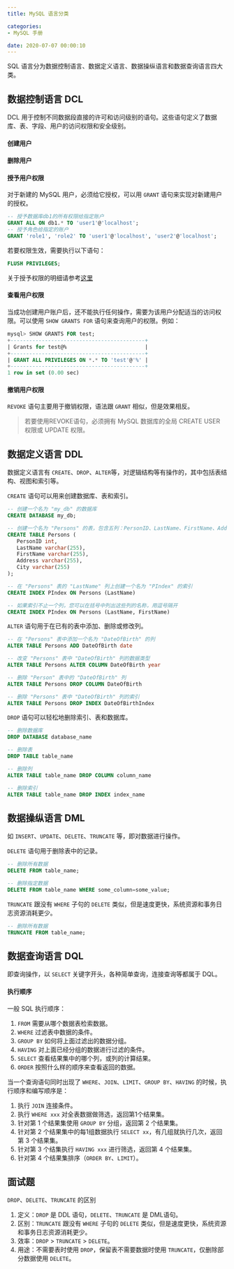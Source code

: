 ```yaml
---
title: MySQL 语言分类

categories:
- MySQL 手册

date: 2020-07-07 00:00:10
---
```

SQL 语言分为数据控制语言、数据定义语言、数据操纵语言和数据查询语言四大类。

## 数据控制语言 DCL
DCL 用于控制不同数据段直接的许可和访问级别的语句。这些语句定义了数据库、表、字段、用户的访问权限和安全级别。

#### 创建用户

#### 删除用户

#### 授予用户权限
对于新建的 MySQL 用户，必须给它授权，可以用 `GRANT` 语句来实现对新建用户的授权。

```sql
-- 授予数据库db1的所有权限给指定账户
GRANT ALL ON db1.* TO 'user1'@'localhost';
-- 授予角色给指定的账户
GRANT 'role1', 'role2' TO 'user1'@'localhost', 'user2'@'localhost';
```

若要权限生效，需要执行以下语句：

```sql
FLUSH PRIVILEGES;
```

关于授予权限的明细请参考[这里](https://www.cnblogs.com/Rohn/p/11722515.html)

#### 查看用户权限
当成功创建用户账户后，还不能执行任何操作，需要为该用户分配适当的访问权限。可以使用 `SHOW GRANTS FOR` 语句来查询用户的权限。例如：

```sql
mysql> SHOW GRANTS FOR test;
+-------------------------------------------+
| Grants for test@%                         |
+-------------------------------------------+
| GRANT ALL PRIVILEGES ON *.* TO 'test'@'%' |
+-------------------------------------------+
1 row in set (0.00 sec)
```

#### 撤销用户权限
`REVOKE` 语句主要用于撤销权限，语法跟 `GRANT` 相似，但是效果相反。

> 若要使用REVOKE语句，必须拥有 MySQL 数据库的全局 CREATE USER 权限或 UPDATE 权限。

## 数据定义语言 DDL
数据定义语言有 `CREATE`、`DROP`、`ALTER`等，对逻辑结构等有操作的，其中包括表结构、视图和索引等。

`CREATE` 语句可以用来创建数据库、表和索引。


```sql
-- 创建一个名为 "my_db" 的数据库
CREATE DATABASE my_db;

-- 创建一个名为 "Persons" 的表，包含五列：PersonID、LastName、FirstName、Address 和 City。
CREATE TABLE Persons (
   PersonID int,
   LastName varchar(255),
   FirstName varchar(255),
   Address varchar(255),
   City varchar(255)
);

-- 在 "Persons" 表的 "LastName" 列上创建一个名为 "PIndex" 的索引
CREATE INDEX PIndex ON Persons (LastName)

-- 如果索引不止一个列，您可以在括号中列出这些列的名称，用逗号隔开
CREATE INDEX PIndex ON Persons (LastName, FirstName)
```

`ALTER` 语句用于在已有的表中添加、删除或修改列。

```sql
-- 在 "Persons" 表中添加一个名为 "DateOfBirth" 的列
ALTER TABLE Persons ADD DateOfBirth date

-- 改变 "Persons" 表中 "DateOfBirth" 列的数据类型
ALTER TABLE Persons ALTER COLUMN DateOfBirth year

-- 删除 "Person" 表中的 "DateOfBirth" 列
ALTER TABLE Persons DROP COLUMN DateOfBirth

-- 删除 "Persons" 表中 "DateOfBirth" 列的索引
ALTER TABLE Persons DROP INDEX DateOfBirthIndex
```

`DROP` 语句可以轻松地删除索引、表和数据库。

```sql
-- 删除数据库
DROP DATABASE database_name

-- 删除表
DROP TABLE table_name

-- 删除列
ALTER TABLE table_name DROP COLUMN column_name

-- 删除索引
ALTER TABLE table_name DROP INDEX index_name
```

## 数据操纵语言 DML
如 `INSERT`、`UPDATE`、`DELETE`、`TRUNCATE` 等，即对数据进行操作。

`DELETE` 语句用于删除表中的记录。

```sql
-- 删除所有数据
DELETE FROM table_name;

-- 删除指定数据
DELETE FROM table_name WHERE some_column=some_value;
```

`TRUNCATE` 跟没有 `WHERE` 子句的 `DELETE` 类似，但是速度更快，系统资源和事务日志资源消耗更少。

```sql
-- 删除所有数据
TRUNCATE FROM table_name;
```

## 数据查询语言 DQL
即查询操作，以 `SELECT` 关键字开头，各种简单查询，连接查询等都属于 DQL。


#### 执行顺序
一般 SQL 执行顺序：
1. `FROM` 需要从哪个数据表检索数据。
1. `WHERE` 过滤表中数据的条件。
1. `GROUP BY` 如何将上面过滤出的数据分组。
1. `HAVING` 对上面已经分组的数据进行过滤的条件。
1. `SELECT` 查看结果集中的哪个列，或列的计算结果。
1. `ORDER` 按照什么样的顺序来查看返回的数据。

当一个查询语句同时出现了 `WHERE`、`JOIN`、`LIMIT`、`GROUP BY`、`HAVING` 的时候，执行顺序和编写顺序是：
1. 执行 `JOIN` 连接条件。
1. 执行 `WHERE xxx` 对全表数据做筛选，返回第1个结果集。
1. 针对第 1 个结果集使用 `GROUP BY` 分组，返回第 2 个结果集。
1. 针对第 2 个结果集中的每1组数据执行 `SELECT xx`，有几组就执行几次，返回第 3 个结果集。
1. 针对第 3 个结集执行 `HAVING xxx` 进行筛选，返回第 4 个结果集。
1. 针对第 4 个结果集排序（`ORDER BY`、`LIMIT`）。

## 面试题
`DROP`、`DELETE`、`TRUNCATE` 的区别
1. 定义：`DROP` 是 DDL 语句，`DELETE`、`TRUNCATE` 是 DML语句。
1. 区别：`TRUNCATE` 跟没有 `WHERE` 子句的 `DELETE` 类似，但是速度更快，系统资源和事务日志资源消耗更少。
1. 效率：`DROP` > `TRUNCATE` > `DELETE`。
1. 用途：不需要表时使用 `DROP`，保留表不需要数据时使用 `TRUNCATE`，仅删除部分数据使用 `DELETE`。